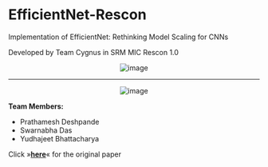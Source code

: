 # EfficientNet-Rescon
Implementation of EfficientNet: Rethinking Model Scaling for CNNs 

Developed by Team Cygnus in SRM MIC Rescon 1.0

<div align="center">

![image](https://github.com/sd2001/EfficientNet-Rescon/blob/main/imgs/compound.png)  
<hr>

![image](https://github.com/sd2001/EfficientNet-Rescon/blob/main/imgs/comparison.png)
</div>

<strong>Team Members:</strong>

- Prathamesh Deshpande
- Swarnabha Das
- Yudhajeet Bhattacharya

Click »<a href="https://arxiv.org/pdf/1905.11946v5.pdf"><strong>here</strong></a>« for the original paper
